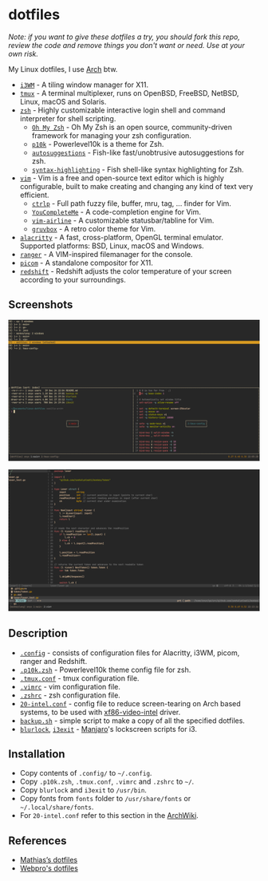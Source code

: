 # dotfiles

_Note: if you want to give these dotfiles a try, you should fork this repo, review the code and remove things you don't want or need. Use at your own risk._

My Linux dotfiles, I use [Arch](https://archlinux.org/) btw.

- [`i3WM`](https://github.com/i3/i3) - A tiling window manager for X11.
- [`tmux`](https://github.com/tmux/tmux) - A terminal multiplexer, runs on OpenBSD, FreeBSD, NetBSD, Linux, macOS and Solaris.
- [`zsh`](https://github.com/zsh-users/zsh) - Highly customizable interactive login shell and command interpreter for shell scripting.
  - [`Oh My Zsh`](https://github.com/ohmyzsh/ohmyzsh) - Oh My Zsh is an open source, community-driven framework for managing your zsh configuration.
  - [`p10k`](https://github.com/romkatv/powerlevel10k) - Powerlevel10k is a theme for Zsh.
  - [`autosuggestions`](https://github.com/zsh-users/zsh-autosuggestions) - Fish-like fast/unobtrusive autosuggestions for zsh.
  - [`syntax-highlighting`](https://github.com/zsh-users/zsh-syntax-highlighting) - Fish shell-like syntax highlighting for Zsh.
- [`vim`](https://github.com/vim/vim) - Vim is a free and open-source text editor which is highly configurable, built to make creating and changing any kind of text very efficient.
  - [`ctrlp`](https://github.com/ctrlpvim/ctrlp.vim) - Full path fuzzy file, buffer, mru, tag, ... finder for Vim.
  - [`YouCompleteMe`](https://github.com/ycm-core/YouCompleteMe) - A code-completion engine for Vim.
  - [`vim-airline`](https://github.com/vim-airline/vim-airline) - A customizable statusbar/tabline for Vim.
  - [`gruvbox`](https://github.com/morhetz/gruvbox) - A retro color theme for Vim.
- [`alacritty`](https://github.com/alacritty/alacritty) - A fast, cross-platform, OpenGL terminal emulator. Supported platforms: BSD, Linux, macOS and Windows.
- [`ranger`](https://github.com/ranger/ranger) - A VIM-inspired filemanager for the console.
- [`picom`](https://github.com/yshui/picom/tree/next) - A standalone compositor for X11.
- [`redshift`](https://github.com/jonls/redshift) - Redshift adjusts the color temperature of your screen according to your surroundings.

## Screenshots

![tmux.png](./images/tmux.png)

![vim.png](/images/vim.png)

## Description

- [`.config`](./.config) - consists of configuration files for Alacritty, i3WM, picom, ranger and Redshift.
- [`.p10k.zsh`](./.p10k.zsh) - Powerlevel10k theme config file for zsh.
- [`.tmux.conf`](./.tmux.conf) - tmux configuration file.
- [`.vimrc`](./.vimrc) - vim configuration file.
- [`.zshrc`](./.zshrc) - zsh configuration file.
- [`20-intel.conf`](./20-intel.conf) - config file to reduce screen-tearing on Arch based systems, to be used with [xf86-video-intel](https://gitlab.freedesktop.org/xorg/driver/xf86-video-intel) driver.
- [`backup.sh`](./backup.sh) - simple script to make a copy of all the specified dotfiles.
- [`blurlock`](./blurlock), [`i3exit`](./i3exit) - [Manjaro](https://manjaro.org/)'s lockscreen scripts for i3.

## Installation

- Copy contents of `.config/` to `~/.config`.
- Copy `.p10k.zsh`, `.tmux.conf`, `.vimrc` and `.zshrc` to `~/`.
- Copy `blurlock` and `i3exit` to `/usr/bin`.
- Copy fonts from `fonts` folder to `/usr/share/fonts` or `~/.local/share/fonts`.
- For `20-intel.conf` refer to this section in the [ArchWiki](https://wiki.archlinux.org/title/intel_graphics#Xorg_configuration).

## References

- [Mathias’s dotfiles](https://github.com/mathiasbynens/dotfiles)
- [Webpro's dotfiles](https://github.com/webpro/awesome-dotfiles)
